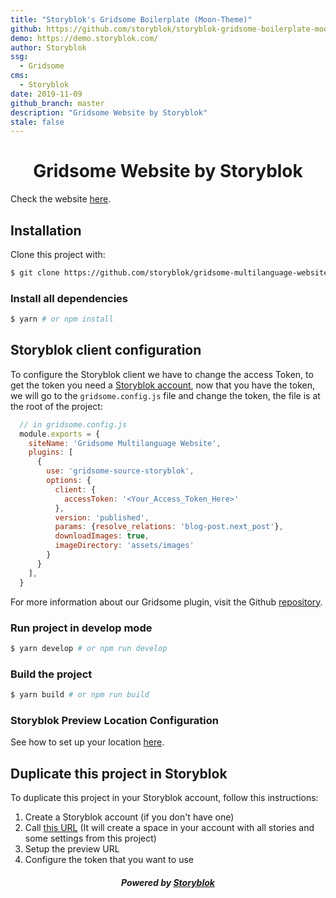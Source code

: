 ```yaml
---
title: "Storyblok's Gridsome Boilerplate (Moon-Theme)"
github: https://github.com/storyblok/storyblok-gridsome-boilerplate-moon/
demo: https://demo.storyblok.com/
author: Storyblok
ssg:
  - Gridsome
cms:
  - Storyblok
date: 2019-11-09
github_branch: master
description: "Gridsome Website by Storyblok"
stale: false
---
```


<p align="center">
  <h1 align="center">Gridsome Website by Storyblok</h1>
</p>

Check the website [here](https://demo.storyblok.com/).

## Installation

Clone this project with:

```sh
$ git clone https://github.com/storyblok/gridsome-multilanguage-website.git
```

### Install all dependencies

```sh
$ yarn # or npm install
```

## Storyblok client configuration

To configure the Storyblok client we have to change the access Token, to get the token you need a [Storyblok account](https://app.storyblok.com/#!/), now that you have the token, we will go to the `gridsome.config.js` file and change the token, the file is at the root of the project:

```js
  // in gridsome.config.js
  module.exports = {
    siteName: 'Gridsome Multilanguage Website',
    plugins: [
      {
        use: 'gridsome-source-storyblok',
        options: {
          client: {
            accessToken: '<Your_Access_Token_Here>'
          },
          version: 'published',
          params: {resolve_relations: 'blog-post.next_post'},
          downloadImages: true,
          imageDirectory: 'assets/images'
        }
      }
    ],
  }
```

For more information about our Gridsome plugin, visit the Github [repository](https://github.com/storyblok/gridsome-source-storyblok#gridsome-source-storyblok).

### Run project in develop mode

```sh
$ yarn develop # or npm run develop
```

### Build the project

```sh
$ yarn build # or npm run build
```

### Storyblok Preview Location Configuration

See how to set up your location [here](https://www.storyblok.com/tp/gridsome-multilanguage-website-tutorial#add-the-editor-page).

## Duplicate this project in Storyblok

To duplicate this project in your Storyblok account, follow this instructions:

1. Create a Storyblok account (if you don't have one)
2. Call [this URL](https://app.storyblok.com/#!/build/73623) (It will create a space in your account with all stories and some settings from this project)
3. Setup the preview URL
4. Configure the token that you want to use

<p align="center">
  <h5 align="center">Powered by <a href="https://www.storyblok.com/" title="link to the Storyblok website">Storyblok</a></h5>
</p>
